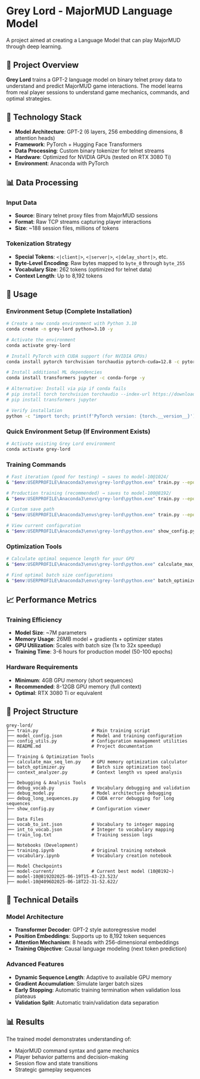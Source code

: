 # Grey Lord - MajorMUD Language Model

A project aimed at creating a Language Model that can play MajorMUD through deep learning.

## 🎯 Project Overview

**Grey Lord** trains a GPT-2 language model on binary telnet proxy data to understand and predict MajorMUD game interactions. The model learns from real player sessions to understand game mechanics, commands, and optimal strategies.

## 🔧 Technology Stack

- **Model Architecture**: GPT-2 (6 layers, 256 embedding dimensions, 8 attention heads)
- **Framework**: PyTorch + Hugging Face Transformers
- **Data Processing**: Custom binary tokenizer for telnet streams
- **Hardware**: Optimized for NVIDIA GPUs (tested on RTX 3080 Ti)
- **Environment**: Anaconda with PyTorch

## 📊 Data Processing

### Input Data
- **Source**: Binary telnet proxy files from MajorMUD sessions
- **Format**: Raw TCP streams capturing player interactions
- **Size**: ~188 session files, millions of tokens

### Tokenization Strategy
- **Special Tokens**: `<|client|>`, `<|server|>`, `<|delay_short|>`, etc.
- **Byte-Level Encoding**: Raw bytes mapped to `byte_0` through `byte_255`
- **Vocabulary Size**: 262 tokens (optimized for telnet data)
- **Context Length**: Up to 8,192 tokens

## 🚀 Usage

### Environment Setup (Complete Installation)
```bash
# Create a new conda environment with Python 3.10
conda create -n grey-lord python=3.10 -y

# Activate the environment
conda activate grey-lord

# Install PyTorch with CUDA support (for NVIDIA GPUs)
conda install pytorch torchvision torchaudio pytorch-cuda=12.8 -c pytorch -c nvidia -y

# Install additional ML dependencies
conda install transformers jupyter -c conda-forge -y

# Alternative: Install via pip if conda fails
# pip install torch torchvision torchaudio --index-url https://download.pytorch.org/whl/cu121
# pip install transformers jupyter

# Verify installation
python -c "import torch; print(f'PyTorch version: {torch.__version__}'); print(f'CUDA available: {torch.cuda.is_available()}')"
```

### Quick Environment Setup (If Environment Exists)
```bash
# Activate existing Grey Lord environment
conda activate grey-lord
```

### Training Commands
```bash
# Fast iteration (good for testing) → saves to model-10@1024/
& "$env:USERPROFILE\Anaconda3\envs\grey-lord\python.exe" train.py --epochs 10 --batch-size 32 --max-seq-len 1024

# Production training (recommended) → saves to model-100@8192/
& "$env:USERPROFILE\Anaconda3\envs\grey-lord\python.exe" train.py --epochs 100 --batch-size 1 --max-seq-len 8192

# Custom save path
& "$env:USERPROFILE\Anaconda3\envs\grey-lord\python.exe" train.py --epochs 50 --max-seq-len 4096 --save-path model-current

# View current configuration
& "$env:USERPROFILE\Anaconda3\envs\grey-lord\python.exe" show_config.py
```

### Optimization Tools
```bash
# Calculate optimal sequence length for your GPU
& "$env:USERPROFILE\Anaconda3\envs\grey-lord\python.exe" calculate_max_seq_len.py

# Find optimal batch size configurations
& "$env:USERPROFILE\Anaconda3\envs\grey-lord\python.exe" batch_optimizer.py
```

## 📈 Performance Metrics

### Training Efficiency
- **Model Size**: ~7M parameters
- **Memory Usage**: 26MB model + gradients + optimizer states
- **GPU Utilization**: Scales with batch size (1x to 32x speedup)
- **Training Time**: 3-6 hours for production model (50-100 epochs)

### Hardware Requirements
- **Minimum**: 4GB GPU memory (short sequences)
- **Recommended**: 8-12GB GPU memory (full context)
- **Optimal**: RTX 3080 Ti or equivalent

## 📁 Project Structure

```
grey-lord/
├── train.py                    # Main training script
├── model_config.json           # Model and training configuration
├── config_utils.py             # Configuration management utilities
├── README.md                   # Project documentation
│
├── Training & Optimization Tools
├── calculate_max_seq_len.py    # GPU memory optimization calculator
├── batch_optimizer.py          # Batch size optimization tool
├── context_analyzer.py         # Context length vs speed analysis
│
├── Debugging & Analysis Tools
├── debug_vocab.py              # Vocabulary debugging and validation
├── debug_model.py              # Model architecture debugging
├── debug_long_sequences.py     # CUDA error debugging for long sequences
├── show_config.py              # Configuration viewer
│
├── Data Files
├── vocab_to_int.json           # Vocabulary to integer mapping
├── int_to_vocab.json           # Integer to vocabulary mapping
├── train_log.txt               # Training session logs
│
├── Notebooks (Development)
├── training.ipynb              # Original training notebook
├── vocabulary.ipynb            # Vocabulary creation notebook
│
├── Model Checkpoints
├── model-current/              # Current best model (10@8192~)
├── model-10@8192D2025-06-19T15-43-23.523/
├── model-10@4096D2025-06-18T22-31-52.622/
```

## 🔬 Technical Details

### Model Architecture
- **Transformer Decoder**: GPT-2 style autoregressive model
- **Position Embeddings**: Supports up to 8,192 token sequences
- **Attention Mechanism**: 8 heads with 256-dimensional embeddings
- **Training Objective**: Causal language modeling (next token prediction)

### Advanced Features
- **Dynamic Sequence Length**: Adaptive to available GPU memory
- **Gradient Accumulation**: Simulate larger batch sizes
- **Early Stopping**: Automatic training termination when validation loss plateaus
- **Validation Split**: Automatic train/validation data separation

## 📊 Results

The trained model demonstrates understanding of:
- MajorMUD command syntax and game mechanics
- Player behavior patterns and decision-making
- Session flow and state transitions
- Strategic gameplay sequences
